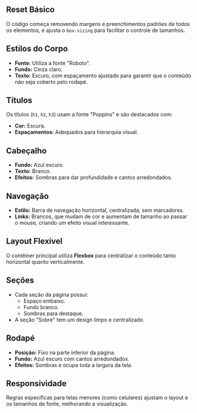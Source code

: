 ## Reset Básico
O código começa removendo margens e preenchimentos padrões de todos os elementos, e ajusta o `box-sizing` para facilitar o controle de tamanhos.

## Estilos do Corpo
- **Fonte:** Utiliza a fonte "Roboto".
- **Fundo:** Cinza claro.
- **Texto:** Escuro, com espaçamento ajustado para garantir que o conteúdo não seja coberto pelo rodapé.

## Títulos
Os títulos (`h1`, `h2`, `h3`) usam a fonte "Poppins" e são destacados com:
- **Cor:** Escura.
- **Espaçamentos:** Adequados para hierarquia visual.

## Cabeçalho
- **Fundo:** Azul escuro.
- **Texto:** Branco.
- **Efeitos:** Sombras para dar profundidade e cantos arredondados.

## Navegação
- **Estilo:** Barra de navegação horizontal, centralizada, sem marcadores.
- **Links:** Brancos, que mudam de cor e aumentam de tamanho ao passar o mouse, criando um efeito visual interessante.

## Layout Flexível
O contêiner principal utiliza **Flexbox** para centralizar o conteúdo tanto horizontal quanto verticalmente.

## Seções
- Cada seção da página possui:
  - Espaço embaixo.
  - Fundo branco.
  - Sombras para destaque.
- A seção "Sobre" tem um design limpo e centralizado.

## Rodapé
- **Posição:** Fixo na parte inferior da página.
- **Fundo:** Azul escuro com cantos arredondados.
- **Efeitos:** Sombras e ocupa toda a largura da tela.

## Responsividade
Regras específicas para telas menores (como celulares) ajustam o layout e os tamanhos de fonte, melhorando a visualização.